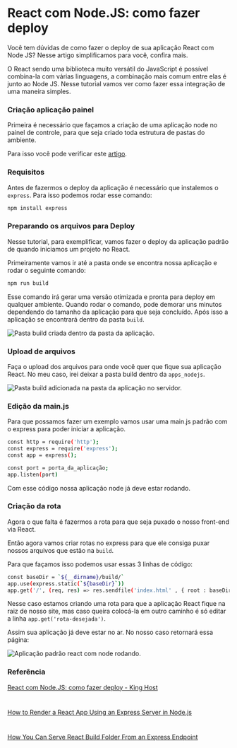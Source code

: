 # React com Node.JS: como fazer deploy

Você tem dúvidas de como fazer o deploy de sua aplicação React com Node JS? Nesse artigo simplificamos para você, confira mais.

O React sendo uma biblioteca muito versátil do JavaScript é possível combina-la com várias linguagens, a combinação mais comum entre elas é junto ao Node JS. Nesse tutorial vamos ver como fazer essa integração de uma maneira simples.

### Criação aplicação painel
Primeira é necessário que façamos a criação de uma aplicação node no painel de controle, para que seja criado toda estrutura de pastas do ambiente.

Para isso você pode verificar este [artigo](https://king.host/wiki/artigo/como-criar-uma-aplicacao-nodejs/).

### Requisitos
Antes de fazermos o deploy da aplicação é necessário que instalemos o `express`. Para isso podemos rodar esse comando:

```sh
npm install express
```

### Preparando os arquivos para Deploy
Nesse tutorial, para exemplificar, vamos fazer o deploy da aplicação padrão de quando iniciamos um projeto no React.

Primeiramente vamos ir até a pasta onde se encontra nossa aplicação e rodar o seguinte comando:

```sh
npm run build
```

Esse comando irá gerar uma versão otimizada e pronta para deploy em qualquer ambiente. Quando rodar o comando, pode demorar uns minutos dependendo do tamanho da aplicação para que seja concluído. Após isso a aplicação se encontrará dentro da pasta `build`.

![Pasta build criada dentro da pasta da aplicação.](https://i.imgur.com/WbYqOJJ.png)

### Upload de arquivos

Faça o upload dos arquivos para onde você quer que fique sua aplicação React. No meu caso, irei deixar a pasta build dentro da `apps_nodejs`.

![Pasta build adicionada na pasta da aplicação no servidor.](https://i.imgur.com/kyU2Fr0.png)

### Edição da main.js

Para que possamos fazer um exemplo vamos usar uma main.js padrão com o express para poder iniciar a aplicação.

```sh
const http = require('http');
const express = require('express');
const app = express();

const port = porta_da_aplicação;
app.listen(port)
```

Com esse código nossa aplicação node já deve estar rodando.

### Criação da rota
Agora o que falta é fazermos a rota para que seja puxado o nosso front-end via React.

Então agora vamos criar rotas no express para que ele consiga puxar nossos arquivos que estão na `build`.

Para que façamos isso podemos usar essas 3 linhas de código:

```sh
const baseDir = `${__dirname}/build/`
app.use(express.static(`${baseDir}`))
app.get('/', (req, res) => res.sendfile('index.html' , { root : baseDir } ))
```

Nesse caso estamos criando uma rota para que a aplicação React fique na raiz de nosso site, mas caso queira colocá-la em outro caminho é só editar a linha `app.get('rota-desejada')`.

Assim sua aplicação já deve estar no ar. No nosso caso retornará essa página:

![Aplicação padrão react com node rodando.](https://i.imgur.com/gDtS5dD.png)

### Referência

[React com Node.JS: como fazer deploy - King Host](https://king.host/wiki/artigo/fazer-deploy-de-react-com-node-js/)
#
[How to Render a React App Using an Express Server in Node.js](https://levelup.gitconnected.com/how-to-render-react-app-using-express-server-in-node-js-a428ec4dfe2b)
#
[How You Can Serve React Build Folder From an Express Endpoint](https://javascript.plainenglish.io/how-you-can-serve-react-js-build-folder-from-an-express-end-point-127e236e4d67)
